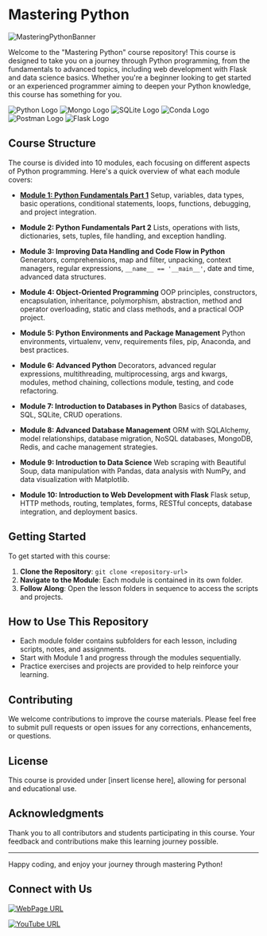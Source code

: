 # Mastering Python

![MasteringPythonBanner](https://github.com/dreamcode-academy/mastering-python/assets/61909582/2cc2efda-832c-426d-9314-c71a23c3d5a9)

Welcome to the "Mastering Python" course repository! This course is designed to take you on a journey through Python programming, from the fundamentals to advanced topics, including web development with Flask and data science basics. Whether you're a beginner looking to get started or an experienced programmer aiming to deepen your Python knowledge, this course has something for you.

![Python Logo](https://img.shields.io/badge/Python-FFD43B?style=for-the-badge&logo=python&logoColor=blue) ![Mongo Logo](https://img.shields.io/badge/MongoDB-4EA94B?style=for-the-badge&logo=mongodb&logoColor=white) ![SQLite Logo](https://img.shields.io/badge/Sqlite-003B57?style=for-the-badge&logo=sqlite&logoColor=white) ![Conda Logo](https://img.shields.io/badge/conda-342B029.svg?&style=for-the-badge&logo=anaconda&logoColor=white) ![Postman Logo](https://img.shields.io/badge/Postman-FF6C37?style=for-the-badge&logo=Postman&logoColor=white) ![Flask Logo](https://img.shields.io/badge/Flask-000000?style=for-the-badge&logo=flask&logoColor=white)

## Course Structure

The course is divided into  10 modules, each focusing on different aspects of Python programming. Here's a quick overview of what each module covers:

- [**Module 1: Python Fundamentals Part 1**](https://github.com/dreamcode-academy/mastering-python/tree/module1/Module%201)
 Setup, variables, data types, basic operations, conditional statements, loops, functions, debugging, and project integration.

- **Module 2: Python Fundamentals Part 2**
 Lists, operations with lists, dictionaries, sets, tuples, file handling, and exception handling.

- **Module 3: Improving Data Handling and Code Flow in Python**
 Generators, comprehensions, map and filter, unpacking, context managers, regular expressions, `__name__ == '__main__'`, date and time, advanced data structures.

- **Module 4: Object-Oriented Programming**
  OOP principles, constructors, encapsulation, inheritance, polymorphism, abstraction, method and operator overloading, static and class methods, and a practical OOP project.

- **Module 5: Python Environments and Package Management**
 Python environments, virtualenv, venv, requirements files, pip, Anaconda, and best practices.

- **Module 6: Advanced Python**
 Decorators, advanced regular expressions, multithreading, multiprocessing, args and kwargs, modules, method chaining, collections module, testing, and code refactoring.

- **Module 7: Introduction to Databases in Python**
 Basics of databases, SQL, SQLite, CRUD operations.

- **Module 8: Advanced Database Management**
 ORM with SQLAlchemy, model relationships, database migration, NoSQL databases, MongoDB, Redis, and cache management strategies.

- **Module 9: Introduction to Data Science**
 Web scraping with Beautiful Soup, data manipulation with Pandas, data analysis with NumPy, and data visualization with Matplotlib.

- **Module 10: Introduction to Web Development with Flask**
 Flask setup, HTTP methods, routing, templates, forms, RESTful concepts, database integration, and deployment basics.


## Getting Started

To get started with this course:

1. **Clone the Repository**: `git clone <repository-url>`
2. **Navigate to the Module**: Each module is contained in its own folder.
3. **Follow Along**: Open the lesson folders in sequence to access the scripts and projects.


## How to Use This Repository

- Each module folder contains subfolders for each lesson, including scripts, notes, and assignments.
- Start with Module  1 and progress through the modules sequentially.
- Practice exercises and projects are provided to help reinforce your learning.

## Contributing

We welcome contributions to improve the course materials. Please feel free to submit pull requests or open issues for any corrections, enhancements, or questions.

## License

This course is provided under [insert license here], allowing for personal and educational use.

## Acknowledgments

Thank you to all contributors and students participating in this course. Your feedback and contributions make this learning journey possible.

---

Happy coding, and enjoy your journey through mastering Python!


## Connect with Us

[![WebPage URL](https://uploads-ssl.webflow.com/5e68fbd416b15abbebfc4b33/5f5fd942475eb561b033574e_Logo.svg)](https://www.dreamcode.io/) 

[![YouTube URL](https://img.icons8.com/color/48/000000/youtube-play.png)](https://youtube.com/your-youtube-channel)



